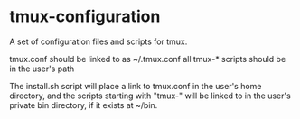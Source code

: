 # tmux-configuration

A set of configuration files and scripts for tmux.

tmux.conf should be linked to as ~/.tmux.conf
all tmux-* scripts should be in the user's path

The install.sh script will place a link to tmux.conf in the user's home directory, and the scripts starting with "tmux-" will be linked to in the user's private bin directory, if it exists at ~/bin.
